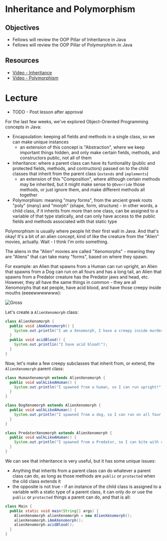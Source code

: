 # Inheritance and Polymorphism

## Objectives

* Fellows will review the OOP Pillar of Inheritance in Java
* Fellows will review the OOP Pillar of Polymorphism in Java

## Resources

* [Video - Inheritance](https://www.youtube.com/watch?v=wzW-251bGgM)
* [Video - Polymorphism](https://www.youtube.com/watch?v=daXvUxhBtAQ)

# Lecture

* TODO - Post lesson after approval

For the last few weeks, we've explored Object-Oriented Programming concepts in Java:

* Encapsulation: keeping all fields and methods in a single class, so we can make unique instances
  * an extension of this concept is "Abstraction", where we keep important things hidden, and only make certain fields, methods, and constructors public, not all of them 
* Inheritance: where a parent class can have its funtionality (public and protected fields, methods, and contructors) passed on to the child classes that inherit from the parent class (`extends` and `implements`)
  * an extension of this "Composition", where although certain methods may be inherited, but it might make sense to `@Override` those methods, or just ignore them, and make different methods all together
* Polymorphism: meaning "many forms", from the ancient greek roots "poly" (many) and "morph" (shape, form, structure) - in other words, a child class, if it inherits from more than one class, can be assigned to a variable of that type statically, and can only have access to the public fields and methods associated with that static type

Polymorphism is usually where people hit their first wall in Java. And that's okay! It's a bit of an alien concept, kind of like the creature from the "Alien" movies, actually. Wait - I think I'm onto something.

The aliens in the "Alien" movies are called "Xenomorphs" - meaning they are "Aliens" that can take many "forms", based on where they spawn.

For example: an Alien that spawns from a Human can run upright, an Alien that spawns from a Dog can run on all fours and has a long tail, an Alien that spawns from a Predator creature has the Predator jaws and head, etc. However, they all have the same things in common - they are all Xenomorphs that eat people, have acid blood, and have those creepy inside mouths (eeeewwwwwww):

![Gross](https://cdn.images.express.co.uk/img/dynamic/36/590x/Sigourney-Weaver-Alien-5-559248.jpg)

Let's create a `AlienXenomorph` class:

```java
class AlienXenomorph {
  public void iAmAXenomorph() {
    System.out.println("I am a Xenomorph, I have a creepy inside murder jaw!");
  }
  public void acidBlood() {
    System.out.printlin("I have acid blood!");
  }
}
```

Now, let's make a few creepy subclasses that inherit from, or extend, the `AlienXenomorph` parent class:

```java
class HumanXenomorph extends AlienXenomorph {
  public void walkLikeAHuman() {
    System.out.println("I spawned from a human, so I can run upright!");
  }
}
```

```java
class DogXenomorph extends AlienXenomorph {
  public void walkLikeAHuman() {
    System.out.println("I spawned from a dog, so I can run on all four feet!");
  }
}
```

```java
class PredatorXenomorph extends AlienXenomorph {
  public void walkLikeAHuman() {
    System.out.println("I spawned from a Predator, so I can bite with crab mandibles!");
  }
}
```

We can see that inheritance is very useful, but it has some unique issues:

* Anything that inherits from a parent class can do whatever a parent class can do, as long as those methods are `public` or `protected` when the cild class extends it
* the opposite is not true - if an instance of the child class is assigned to a variable with a static type of a parent class, it can only do or use the `public` or `protected` things a parent can do, and that is all:

```java
class Main {
  public static void main(String[] args) {
    AlienXenomorph alienXenomorph = new AlienXenomorph();
    alienXenomorph.iAmAXenomorph();
    alienXenomorph.acidBlood();
  }
}

```
